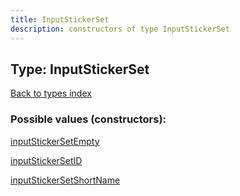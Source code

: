 ```yaml
---
title: InputStickerSet
description: constructors of type InputStickerSet
---
```

## Type: InputStickerSet  
[Back to types index](index.md)



### Possible values (constructors):

[inputStickerSetEmpty](../constructors/inputStickerSetEmpty.md)  

[inputStickerSetID](../constructors/inputStickerSetID.md)  

[inputStickerSetShortName](../constructors/inputStickerSetShortName.md)  

